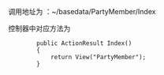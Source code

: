 调用地址为 ：~/basedata/PartyMember/Index

控制器中对应方法为

```
        public ActionResult Index()
        {
            return View("PartyMember");
        }
```




